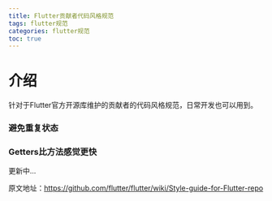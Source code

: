 ```yaml
---
title: Flutter贡献者代码风格规范
tags: flutter规范
categories: flutter规范
toc: true
---
```

# 介绍
针对于Flutter官方开源库维护的贡献者的代码风格规范，日常开发也可以用到。


### 避免重复状态
### Getters比方法感觉更快



更新中...

原文地址：https://github.com/flutter/flutter/wiki/Style-guide-for-Flutter-repo